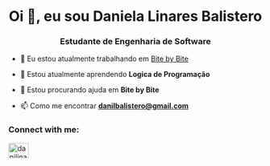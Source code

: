 <h1 align="center">Oi 👋, eu sou Daniela Linares Balistero</h1>
<h3 align="center">Estudante de Engenharia de Software</h3>

- 🔭 Eu estou atualmente trabalhando em [Bite by Bite](https://sites.google.com/edu.unifil.br/bitebybite/p%C3%A1gina-inicial?pli=1)

- 🌱 Estou atualmente aprendendo **Logica de Programação**

- 🤝 Estou procurando ajuda em **Bite by Bite**

- 📫 Como me encontrar **danilbalistero@gmail.com**

<h3 align="left">Connect with me:</h3>
<p align="left">
<a href="https://instagram.com/danilinares__" target="blank"><img align="center" src="https://raw.githubusercontent.com/rahuldkjain/github-profile-readme-generator/master/src/images/icons/Social/instagram.svg" alt="danilinares__" height="30" width="40" /></a>

</p>

